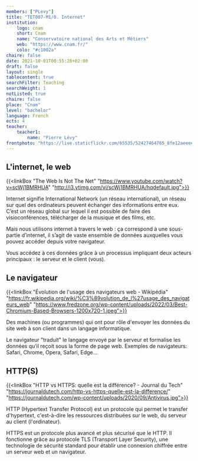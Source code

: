 ```yaml
---
members: ["PLevy"]
title: "TET007-M1/0. Internet"
institution:
    logo: cnam
    short: Cnam
    name: "Conservatoire national des Arts et Métiers"
    web: "https://www.cnam.fr/"
    colo: "#c1002a"
chaire: false
date: 2021-10-01T00:55:28+02:00
draft: false
layout: single
tablecontent: true
searchFilter: Teaching
searchWeight: 1
notListed: true
chaire: false
place: "Cnam"
level: "bachelor"
language: French
ects: 4
teacher:
    teacher1:
        name: "Pierre Lévy"
frontphoto: "https://live.staticflickr.com/65535/52427464765_8fe12aeeee_h.jpg"
---
```


## L'internet, le web

{{<linkBox "The Web Is Not The Net" "https://www.youtube.com/watch?v=scWj1BMRHUA" "http://i3.ytimg.com/vi/scWj1BMRHUA/hqdefault.jpg">}}


Internet signifie International Network (un réseau international), un réseau sur quel des ordinateurs peuvent échanger des informations entre eux. C’est un réseau global sur lequel il est possible de faire des visioconférences, télécharger de la musique et des films, etc.

Mais nous utilisons internet à travers le web : ça correspond à une sous-partie d’internet, il s’agit de vaste ensemble de données auxquelles vous pouvez accéder depuis votre navigateur.

Vous accédez à ces données grâce à un processus impliquant deux acteurs principaux : le serveur et le client (vous).

## Le navigateur

{{<linkBox "Évolution de l'usage des navigateurs web - Wikipédia" "https://fr.wikipedia.org/wiki/%C3%89volution_de_l%27usage_des_navigateurs_web" "https://www.fredzone.org/wp-content/uploads/2022/03/Best-Chromium-Based-Browsers-1200x720-1.jpeg">}}


Des machines (ou programmes) qui ont pour rôle d'envoyer les données du site web à son client dans un langage informatique.

Le navigateur "traduit" le langage envoyé par le serveur et formalise les données qu’il reçoit sous la forme de page web.
Exemples de navigateurs: Safari, Chrome, Opera, Safari, Edge...

## HTTP(S)

{{<linkBox "HTTP vs HTTPS: quelle est la différence? - Journal du Tech" "https://journaldutech.com/http-vs-https-quelle-est-la-difference/" "https://journaldutech.com/wp-content/uploads/2020/09/Antivirus.jpg">}}

HTTP (Hypertext Transfer Protocol) est un protocole qui permet le transfer d'hypertext, c'est-à-dire les ressources distribuées sur le web, du serveur au client (l'ordinateur).

HTTPS est un protocole plus avancé et plus sécurisé que le HTTP. Il fonctionne grâce au protocole TLS (Transport Layer Security), une technologie de sécurité standard pour établir une connexion chiffrée entre un serveur web et un navigateur.